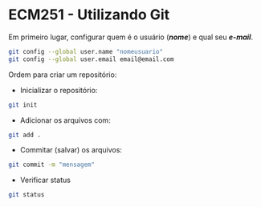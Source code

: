 # ECM251 - Utilizando Git

Em primeiro lugar, configurar quem é o usuário (***nome***) e qual seu ***e-mail***.

```bash
git config --global user.name "nomeusuario"
git config --global user.email email@email.com
```

Ordem para criar um repositório:
- Inicializar o repositório:
```bash
git init
```

- Adicionar os arquivos com:
```bash
git add .
```

- Commitar (salvar) os arquivos: 
```bash
git commit -m "mensagem"
```

- Verificar status
```bash
git status
```

